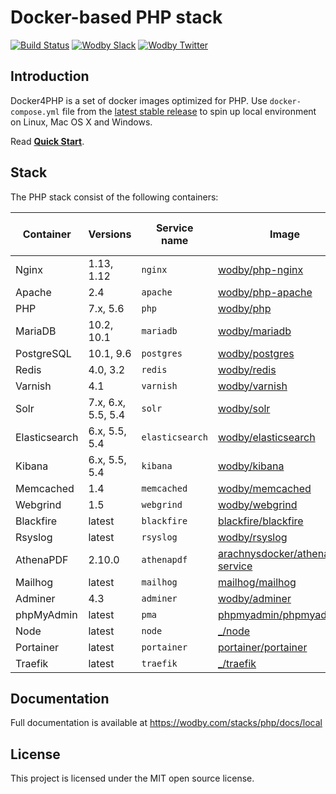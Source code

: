 # Docker-based PHP stack

[![Build Status](https://travis-ci.org/wodby/docker4php.svg?branch=master)](https://travis-ci.org/wodby/docker4php)
[![Wodby Slack](http://slack.wodby.com/badge.svg)](http://slack.wodby.com)
[![Wodby Twitter](https://img.shields.io/twitter/follow/wodbyhq.svg?style=social&label=Follow)](https://twitter.com/wodbyhq)

## Introduction

Docker4PHP is a set of docker images optimized for PHP. Use `docker-compose.yml` file from the [latest stable release](https://github.com/wodby/docker4php/releases) to spin up local environment on Linux, Mac OS X and Windows. 

Read [**Quick Start**](https://wodby.com/stacks/php/docs/local/quick-start).

## Stack

[wodby/php-nginx]: https://github.com/wodby/php-nginx
[wodby/php-apache]: https://github.com/wodby/php-apache
[wodby/php]: https://github.com/wodby/php
[wodby/mariadb]: https://github.com/wodby/mariadb
[wodby/postgres]: https://github.com/wodby/postgres
[wodby/redis]: https://github.com/wodby/redis
[wodby/varnish]: https://github.com/wodby/varnish
[wodby/solr]: https://github.com/wodby/solr
[wodby/elasticsearch]: https://github.com/wodby/elasticsearch
[wodby/kibana]: https://github.com/wodby/kibana
[wodby/memcached]: https://github.com/wodby/memcached
[wodby/webgrind]: https://hub.docker.com/r/wodby/webgrind
[blackfire/blackfire]: https://hub.docker.com/r/blackfire/blackfire
[wodby/rsyslog]: https://hub.docker.com/r/wodby/rsyslog
[arachnysdocker/athenapdf-service]: https://hub.docker.com/r/arachnysdocker/athenapdf-service
[mailhog/mailhog]: https://hub.docker.com/r/mailhog/mailhog
[wodby/adminer]: https://hub.docker.com/r/wodby/adminer
[phpmyadmin/phpmyadmin]: https://hub.docker.com/r/phpmyadmin/phpmyadmin
[portainer/portainer]: https://hub.docker.com/portainer/portainer
[_/node]: https://hub.docker.com/_/node
[_/traefik]: https://hub.docker.com/_/traefik

The PHP stack consist of the following containers:

| Container     | Versions           | Service name    | Image                              | Enabled by default |
| ------------- | ------------------ | --------------- | ---------------------------------- | ------------------ |
| Nginx         | 1.13, 1.12         | `nginx`         | [wodby/php-nginx]                  | ✓                  |
| Apache        | 2.4                | `apache`        | [wodby/php-apache]                 |                    |
| PHP           | 7.x, 5.6           | `php`           | [wodby/php]                        |                    |
| MariaDB       | 10.2, 10.1         | `mariadb`       | [wodby/mariadb]                    | ✓                  |
| PostgreSQL    | 10.1, 9.6          | `postgres`      | [wodby/postgres]                   |                    |
| Redis         | 4.0, 3.2           | `redis`         | [wodby/redis]                      |                    |
| Varnish       | 4.1                | `varnish`       | [wodby/varnish]                    |                    |
| Solr          | 7.x, 6.x, 5.5, 5.4 | `solr`          | [wodby/solr]                       |                    |
| Elasticsearch | 6.x, 5.5, 5.4      | `elasticsearch` | [wodby/elasticsearch]              |                    |
| Kibana        | 6.x, 5.5, 5.4      | `kibana`        | [wodby/kibana]                     |                    |
| Memcached     | 1.4                | `memcached`     | [wodby/memcached]                  |                    |
| Webgrind      | 1.5                | `webgrind`      | [wodby/webgrind]                   |                    |
| Blackfire     | latest             | `blackfire`     | [blackfire/blackfire]              |                    |
| Rsyslog       | latest             | `rsyslog`       | [wodby/rsyslog]                    |                    |
| AthenaPDF     | 2.10.0             | `athenapdf`     | [arachnysdocker/athenapdf-service] |                    |
| Mailhog       | latest             | `mailhog`       | [mailhog/mailhog]                  | ✓                  |
| Adminer       | 4.3                | `adminer`       | [wodby/adminer]                    |                    |
| phpMyAdmin    | latest             | `pma`           | [phpmyadmin/phpmyadmin]            |                    |
| Node          | latest             | `node`          | [_/node]                           |                    |
| Portainer     | latest             | `portainer`     | [portainer/portainer]              | ✓                  |
| Traefik       | latest             | `traefik`       | [_/traefik]                        | ✓                  |

## Documentation

Full documentation is available at https://wodby.com/stacks/php/docs/local

## License

This project is licensed under the MIT open source license.
